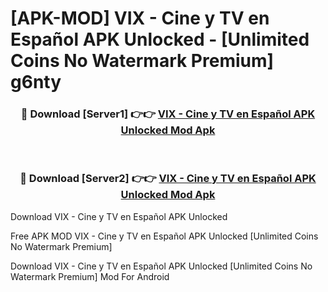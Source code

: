 # [APK-MOD] VIX - Cine y TV en Español APK Unlocked - [Unlimited Coins No Watermark Premium] g6nty



<div align="center">
<h3>🔴 Download [Server1] 👉👉 <a href="https://momento.my/?title=VIX_-_Cine_y_TV_en_Español_APK_Unlocked">VIX - Cine y TV en Español APK Unlocked Mod Apk</a></h3><br>

<h3>🔴 Download [Server2] 👉👉 <a href="https://momento.my/?title=VIX_-_Cine_y_TV_en_Español_APK_Unlocked">VIX - Cine y TV en Español APK Unlocked Mod Apk</a></h3>
</div>



Download VIX - Cine y TV en Español APK Unlocked 

Free APK MOD VIX - Cine y TV en Español APK Unlocked [Unlimited Coins No Watermark Premium]

Download VIX - Cine y TV en Español APK Unlocked [Unlimited Coins No Watermark Premium] Mod For Android
